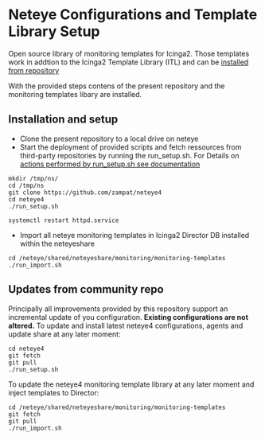 # Neteye Configurations and Template Library Setup

Open source library of monitoring templates for Icinga2. Those templates work in addtion to the Icinga2 Template Library (ITL) and can be [installed from repository](https://github.com/zampat/icinga2-monitoring-templates)

With the provided steps contens of the present repository and the monitoring templates libary are installed.

## Installation and setup

- Clone the present repository to a local drive on neteye
- Start the deployment of provided scripts and fetch ressources from third-party repositories by running the run_setup.sh.
  For Details on [actions performed by run_setup.sh see documentation](../scripts/)
```
mkdir /tmp/ns/
cd /tmp/ns
git clone https://github.com/zampat/neteye4
cd neteye4
./run_setup.sh

systemctl restart httpd.service
```
- Import all neteye monitoring templates in Icinga2 Director DB installed within the neteyeshare   
```
cd /neteye/shared/neteyeshare/monitoring/monitoring-templates
./run_import.sh
```

## Updates from community repo

Principally all improvements provided by this repository support an incremental update of you configuration. __Existing configurations are not altered.__
To update and install latest neteye4 configurations, agents and update share at any later moment:
```
cd neteye4
git fetch
git pull
./run_setup.sh
```
To update the neteye4 monitoring template library at any later moment and inject templates to Director:
```
cd /neteye/shared/neteyeshare/monitoring/monitoring-templates
git fetch
git pull
./run_import.sh
```
